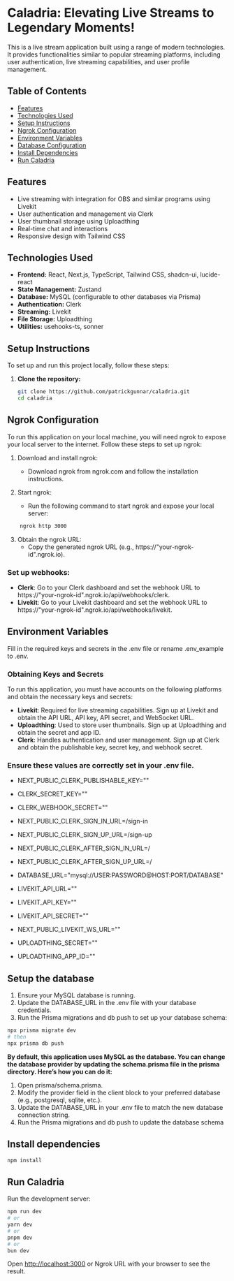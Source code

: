 # Caladria: Elevating Live Streams to Legendary Moments!

This is a live stream application built using a range of modern technologies. It provides functionalities similar to popular streaming platforms, including user authentication, live streaming capabilities, and user profile management.

## Table of Contents

- [Features](#features)
- [Technologies Used](#technologies-used)
- [Setup Instructions](#setup-instructions)
- [Ngrok Configuration](#ngrok-configuration)
- [Environment Variables](#environment-variables)
- [Database Configuration](#database-configuration)
- [Install Dependencies](#install-dependencies)
- [Run Caladria](#run-caladria)

## Features

- Live streaming with integration for OBS and similar programs using Livekit
- User authentication and management via Clerk
- User thumbnail storage using Uploadthing
- Real-time chat and interactions
- Responsive design with Tailwind CSS

## Technologies Used

- **Frontend:** React, Next.js, TypeScript, Tailwind CSS, shadcn-ui, lucide-react
- **State Management:** Zustand
- **Database:** MySQL (configurable to other databases via Prisma)
- **Authentication:** Clerk
- **Streaming:** Livekit
- **File Storage:** Uploadthing
- **Utilities:** usehooks-ts, sonner

## Setup Instructions

To set up and run this project locally, follow these steps:

1. **Clone the repository:**
   ```sh
   git clone https://github.com/patrickgunnar/caladria.git
   cd caladria

## Ngrok Configuration
To run this application on your local machine, you will need ngrok to expose your local server to the internet. Follow these steps to set up ngrok:

1. Download and install ngrok:
    - Download ngrok from ngrok.com and follow the installation instructions.

2. Start ngrok:
    - Run the following command to start ngrok and expose your local server:

```sh
    ngrok http 3000
```

3. Obtain the ngrok URL:
    - Copy the generated ngrok URL (e.g., https://"your-ngrok-id".ngrok.io).

### Set up webhooks:

- **Clerk**: Go to your Clerk dashboard and set the webhook URL to https://"your-ngrok-id".ngrok.io/api/webhooks/clerk.
- **Livekit**: Go to your Livekit dashboard and set the webhook URL to https://"your-ngrok-id".ngrok.io/api/webhooks/livekit.

## Environment Variables

Fill in the required keys and secrets in the .env file or rename .env_example to .env.

### Obtaining Keys and Secrets

To run this application, you must have accounts on the following platforms and obtain the necessary keys and secrets:

- **Livekit**: Required for live streaming capabilities. Sign up at Livekit and obtain the API URL, API key, API secret, and WebSocket URL.
- **Uploadthing**: Used to store user thumbnails. Sign up at Uploadthing and obtain the secret and app ID.
- **Clerk**: Handles authentication and user management. Sign up at Clerk and obtain the publishable key, secret key, and webhook secret.


### Ensure these values are correctly set in your .env file.

- NEXT_PUBLIC_CLERK_PUBLISHABLE_KEY=""
- CLERK_SECRET_KEY=""
- CLERK_WEBHOOK_SECRET=""

- NEXT_PUBLIC_CLERK_SIGN_IN_URL=/sign-in
- NEXT_PUBLIC_CLERK_SIGN_UP_URL=/sign-up
- NEXT_PUBLIC_CLERK_AFTER_SIGN_IN_URL=/
- NEXT_PUBLIC_CLERK_AFTER_SIGN_UP_URL=/

- DATABASE_URL="mysql://USER:PASSWORD@HOST:PORT/DATABASE"

- LIVEKIT_API_URL=""
- LIVEKIT_API_KEY=""
- LIVEKIT_API_SECRET=""
- NEXT_PUBLIC_LIVEKIT_WS_URL=""

- UPLOADTHING_SECRET=""
- UPLOADTHING_APP_ID=""

## Setup the database

1. Ensure your MySQL database is running.
2. Update the DATABASE_URL in the .env file with your database credentials.
3. Run the Prisma migrations and db push to set up your database schema:

```bash
npx prisma migrate dev
# then
npx prisma db push
```


**By default, this application uses MySQL as the database. You can change the database provider by updating the schema.prisma file in the prisma directory. Here’s how you can do it:**

1. Open prisma/schema.prisma.
2. Modify the provider field in the client block to your preferred database (e.g., postgresql, sqlite, etc.).
3. Update the DATABASE_URL in your .env file to match the new database connection string.
4. Run the Prisma migrations and db push to update the database schema

## Install dependencies
```bash
npm install
```

## Run Caladria

Run the development server:

```bash
npm run dev
# or
yarn dev
# or
pnpm dev
# or
bun dev
```

Open [http://localhost:3000](http://localhost:3000) or Ngrok URL with your browser to see the result.
